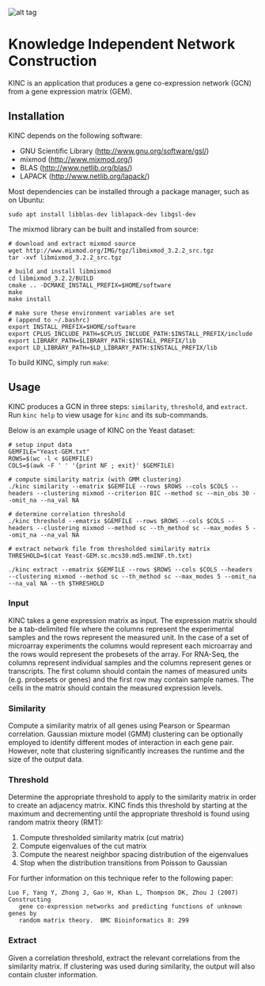 
![alt tag](https://raw.githubusercontent.com/SystemsGenetics/KINC/version1/KINClogo.png)

# Knowledge Independent Network Construction

KINC is an application that produces a gene co-expression network (GCN) from a gene expression matrix (GEM).

## Installation

KINC depends on the following software:

- GNU Scientific Library (http://www.gnu.org/software/gsl/)
- mixmod (http://www.mixmod.org/)
- BLAS (http://www.netlib.org/blas/)
- LAPACK (http://www.netlib.org/lapack/)

Most dependencies can be installed through a package manager, such as on Ubuntu:
```
sudo apt install libblas-dev liblapack-dev libgsl-dev
```

The mixmod library can be built and installed from source:
```
# download and extract mixmod source
wget http://www.mixmod.org/IMG/tgz/libmixmod_3.2.2_src.tgz
tar -xvf libmixmod_3.2.2_src.tgz

# build and install libmixmod
cd libmixmod_3.2.2/BUILD
cmake .. -DCMAKE_INSTALL_PREFIX=$HOME/software
make
make install

# make sure these environment variables are set
# (append to ~/.bashrc)
export INSTALL_PREFIX=$HOME/software
export CPLUS_INCLUDE_PATH=$CPLUS_INCLUDE_PATH:$INSTALL_PREFIX/include
export LIBRARY_PATH=$LIBRARY_PATH:$INSTALL_PREFIX/lib
export LD_LIBRARY_PATH=$LD_LIBRARY_PATH:$INSTALL_PREFIX/lib
```

To build KINC, simply run `make`:

## Usage

KINC produces a GCN in three steps: `similarity`, `threshold`, and `extract`. Run `kinc help` to view usage for `kinc` and its sub-commands.

Below is an example usage of KINC on the Yeast dataset:
```
# setup input data
GEMFILE="Yeast-GEM.txt"
ROWS=$(wc -l < $GEMFILE)
COLS=$(awk -F ' ' '{print NF ; exit}' $GEMFILE)

# compute similarity matrix (with GMM clustering)
./kinc similarity --ematrix $GEMFILE --rows $ROWS --cols $COLS --headers --clustering mixmod --criterion BIC --method sc --min_obs 30 --omit_na --na_val NA

# determine correlation threshold
./kinc threshold --ematrix $GEMFILE --rows $ROWS --cols $COLS --headers --clustering mixmod --method sc --th_method sc --max_modes 5 --omit_na --na_val NA

# extract network file from thresholded similarity matrix
THRESHOLD=$(cat Yeast-GEM.sc.mcs30.md5.mmINF.th.txt)

./kinc extract --ematrix $GEMFILE --rows $ROWS --cols $COLS --headers --clustering mixmod --method sc --th_method sc --max_modes 5 --omit_na --na_val NA --th $THRESHOLD
```

### Input

KINC takes a gene expression matrix as input. The expression matrix should be a tab-delimited file where the columns represent the experimental samples and the rows represent the measured unit. In the case of a set of microarray experiments the columns would represent each microarray and the rows would represent the probesets of the array.  For RNA-Seq, the columns represent individual samples and the columns represent genes or transcripts. The first column should contain the names of measured units (e.g. probesets or genes) and the first row may contain sample names. The cells in the matrix should contain the measured expression levels.

### Similarity

Compute a similarity matrix of all genes using Pearson or Spearman correlation. Gaussian mixture model (GMM) clustering can be optionally employed to identify different modes of interaction in each gene pair. However, note that clustering significantly increases the runtime and the size of the output data.

### Threshold

Determine the appropriate threshold to apply to the similarity matrix in order to create an adjacency matrix. KINC finds this threshold by starting at the maximum and decrementing until the appropriate threshold is found using random matrix theory (RMT):

1. Compute thresholded similarity matrix (cut matrix)
2. Compute eigenvalues of the cut matrix
3. Compute the nearest neighbor spacing distribution of the eigenvalues
4. Stop when the distribution transitions from Poisson to Gaussian

For further information on this technique refer to the following paper:

```
Luo F, Yang Y, Zhong J, Gao H, Khan L, Thompson DK, Zhou J (2007) Constructing
   gene co-expression networks and predicting functions of unknown genes by
   random matrix theory.  BMC Bioinformatics 8: 299
```

### Extract

Given a correlation threshold, extract the relevant correlations from the similarity matrix. If clustering was used during similarity, the output will also contain cluster information.
